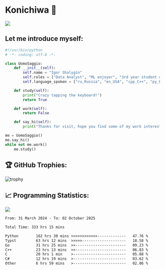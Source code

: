 # Konichiwa 👋
![](https://komarev.com/ghpvc/?username=IgorFandre&color=brightgreen)

## Let me introduce myself:
```py
#!/usr/bin/python
# -*- coding: utf-8 -*-

class UomoSaggio:
    def __init__(self):
        self.name = "Igor Shalygin"
        self.roles = ["Data Analyst", "ML enjoyer", "3rd year student of MIPT"]
        self.language_spoken = ["ru_Russia", "en_USA", "cpp_C++", "py_Python", "go_Golang"]

    def study(self):
        print("Crazy tapping the keyboard!")
        return True

    def work(self):
        return False

    def say_hi(self):
        print("Thanks for visit, hope you find some of my work interesting.")

me = UomoSaggio()
me.say_hi()
while not me.work()
    me.study()
```

## 🏆 GitHub Trophies:
![trophy](https://github-profile-trophy.vercel.app/?username=IgorFandre&title=MultiLanguage,Repositories,Commits,Experience,PullRequest,Reviews)

## 📈 Programming Statistics:

![](https://github-profile-summary-cards.vercel.app/api/cards/profile-details?username=IgorFandre&theme=solarized_dark)

<!--START_SECTION:waka-->

```txt
From: 31 March 2024 - To: 02 October 2025

Total Time: 333 hrs 15 mins

Python        162 hrs 30 mins >>>>>>>>>>>>-------------   47.76 %
Typst         63 hrs 12 mins  >>>>>--------------------   18.58 %
Go            31 hrs 25 mins  >>-----------------------   09.23 %
C++           23 hrs 13 mins  >>-----------------------   06.83 %
C             20 hrs 1 min    >------------------------   05.88 %
C#            12 hrs 19 mins  >------------------------   03.62 %
Other         6 hrs 59 mins   >------------------------   02.06 %
```

<!--END_SECTION:waka-->
